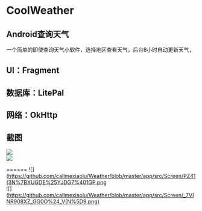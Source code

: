 CoolWeather
===
Android查询天气
---
一个简单的即使查询天气小软件，选择地区查看天气，后台8小时自动更新天气，

UI：Fragment</br>
---
数据库：LitePal</br>
---
网络：OkHttp</br>
---
截图
---


![](https://github.com/callmexiaolu/Weather/blob/master/app/src/Screen/3QP%60CU794B%602JGAURC8VB%24Y.png)</br>
![](https://github.com/callmexiaolu/Weather/blob/master/app/src/Screen/~Q5%5BKV%40UW4RRP4%25VICG%24RWR.png)</br>

======
![](https://github.com/callmexiaolu/Weather/blob/master/app/src/Screen/PZ41(3N%7BXUGDE%25YJDG7%401GP.png</br>
![](https://github.com/callmexiaolu/Weather/blob/master/app/src/Screen/_7VINR908XZ_GG0O%24_V(N%5D9.png)</br>
